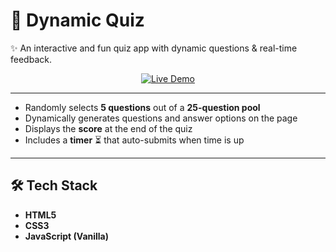 # 📝 Dynamic Quiz  

✨ An interactive and fun quiz app with dynamic questions & real-time feedback.

<p align="center">
  <a href="https://bib58.github.io/dynamic_quiz/" target="_blank">
    <img src="https://img.shields.io/badge/🌐 Live&nbsp;Demo-ff6f61?style=for-the-badge&logo=rocket&logoColor=white&labelColor=9b8cff" alt="Live Demo"/>
  </a>
</p>

---

- Randomly selects **5 questions** out of a **25-question pool**  
- Dynamically generates questions and answer options on the page  
- Displays the **score** at the end of the quiz  
- Includes a **timer** ⏳ that auto-submits when time is up  
---

## 🛠️ Tech Stack  
- **HTML5**  
- **CSS3**  
- **JavaScript (Vanilla)**  
